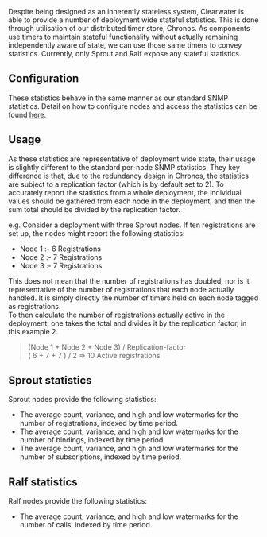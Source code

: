 Despite being designed as an inherently stateless system, Clearwater is able to provide a number of deployment wide stateful statistics. This is done through utilisation of our distributed timer store, Chronos. As components use timers to maintain stateful functionality without actually remaining independently aware of state, we can use those same timers to convey statistics. Currently, only Sprout and Ralf expose any stateful statistics.

## Configuration

These statistics behave in the same manner as our standard SNMP statistics. Detail on how to configure nodes and access the statistics can be found [here](https://clearwater.readthedocs.org/en/stable/Clearwater_SNMP_Statistics/index.html).

## Usage

As these statistics are representative of deployment wide state, their usage is slightly different to the standard per-node SNMP statistics. They key difference is that, due to the redundancy design in Chronos, the statistics are subject to a replication factor (which is by default set to 2). To accurately report the statistics from a whole deployment, the individual values should be gathered from each node in the deployment, and then the sum total should be divided by the replication factor.

e.g. Consider a deployment with three Sprout nodes. If ten registrations are set up, the nodes might report the following statistics:

* Node 1 :-  6 Registrations
* Node 2 :-  7 Registrations
* Node 3 :-  7 Registrations

This does not mean that the number of registrations has doubled, nor is it representative of the number of registrations that each node actually handled. It is simply directly the number of timers held on each node tagged as registrations.  
To then calculate the number of registrations actually active in the deployment, one takes the total and divides it by the replication factor, in this example 2.
> (Node 1 + Node 2 + Node 3) / Replication-factor  
> (  6    +   7    +   7   ) / 2  => 10 Active registrations

## Sprout statistics

Sprout nodes provide the following statistics:

* The average count, variance, and high and low watermarks for the number of registrations, indexed by time period.
* The average count, variance, and high and low watermarks for the number of bindings, indexed by time period.
* The average count, variance, and high and low watermarks for the number of subscriptions, indexed by time period.

## Ralf statistics

Ralf nodes provide the following statistics:

* The average count, variance, and high and low watermarks for the number of calls, indexed by time period.
